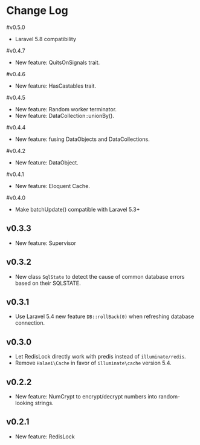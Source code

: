 # Change Log

#v0.5.0
- Laravel 5.8 compatibility

#v0.4.7
- New feature: QuitsOnSignals trait.

#v0.4.6
- New feature: HasCastables trait.

#v0.4.5

- New feature: Random worker terminator.
- New feature: DataCollection::unionBy().

#v0.4.4

- New feature: fusing DataObjects and DataCollections.

#v0.4.2

- New feature: DataObject.

#v0.4.1

- New feature: Eloquent Cache.

#v0.4.0

- Make batchUpdate() compatible with Laravel 5.3+

## v0.3.3

- New feature: Supervisor

## v0.3.2

- New class `SqlState` to detect the cause of common database errors based on their SQLSTATE.

## v0.3.1

- Use Laravel 5.4 new feature `DB::rollBack(0)` when refreshing database connection.

## v0.3.0

- Let RedisLock directly work with predis instead of `illuminate/redis`.
- Remove `Halaei\Cache` in favor of `illuminate\cache` version 5.4.

## v0.2.2

- New feature: NumCrypt to encrypt/decrypt numbers into random-looking strings.

## v0.2.1

- New feature: RedisLock
